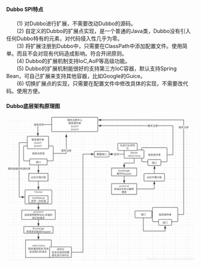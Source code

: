 #### Dubbo SPI特点
&emsp;&emsp;(1) 对Dubbo进行扩展，不需要改动Dubbo的源码。<br/>
&emsp;&emsp;(2) 自定义的Dubbo的扩展点实现，是一个普通的Java类，Dubbo没有引入任何Dubbo特有的元素，对代码侵入性几乎为零。<br/>
&emsp;&emsp;(3) 将扩展注册到Dubbo中，只需要在ClassPath中添加配置文件。使用简单。而且不会对现有代码造成影响。符合开闭原则。<br/>
&emsp;&emsp;(4) Dubbo的扩展机制支持IoC,AoP等高级功能。<br/>
&emsp;&emsp;(5) Dubbo的扩展机制能很好的支持第三方IoC容器，默认支持Spring Bean，可自己扩展来支持其他容器，比如Google的Guice。<br/>
&emsp;&emsp;(6) 切换扩展点的实现，只需要在配置文件中修改具体的实现，不需要改代码。使用方便。<br/>

#### Dubbo底层架构原理图
![Dubbo底层架构原理图](/images/分布式/Dubbo底层架构原理图.jpg)